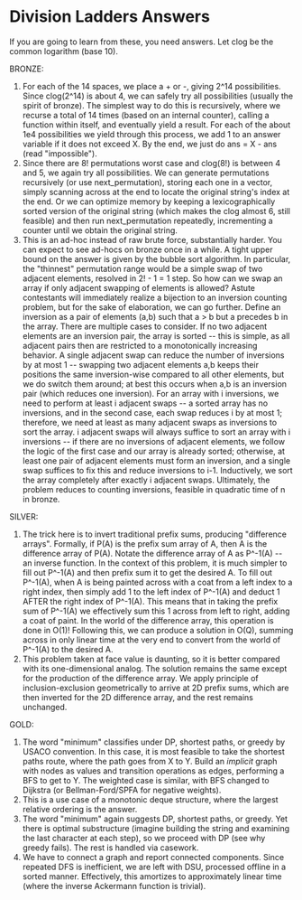 # Division Ladders Answers

If you are going to learn from these, you need answers. Let clog be the common logarithm \(base 10\).

BRONZE:

1. For each of the 14 spaces, we place a + or -, giving 2^14 possibilities. Since clog\(2^14\) is about 4, we can safely try all possibilities \(usually the spirit of bronze\). The simplest way to do this is recursively, where we recurse a total of 14 times \(based on an internal counter\), calling a function within itself, and eventually yield a result. For each of the about 1e4 possibilities we yield through this process, we add 1 to an answer variable if it does not exceed X. By the end, we just do ans = X - ans \(read "impossible"\). 
2. Since there are 8! permutations worst case and clog\(8!\) is between 4 and 5, we again try all possibilities. We can generate permutations recursively \(or use next\_permutation\), storing each one in a vector, simply scanning across at the end to locate the original string's index at the end. Or we can optimize memory by keeping a lexicographically sorted version of the original string \(which makes the clog almost 6, still feasible\) and then run next\_permutation repeatedly, incrementing a counter until we obtain the original string. 
3. This is an ad-hoc instead of raw brute force, substantially harder. You can expect to see ad-hocs on bronze once in a while. A tight upper bound on the answer is given by the bubble sort algorithm. In particular, the "thinnest" permutation range would be a simple swap of two adjacent elements, resolved in 2! - 1 = 1 step. So how can we swap an array if only adjacent swapping of elements is allowed? Astute contestants will immediately realize a bijection to an inversion counting problem, but for the sake of elaboration, we can go further. Define an inversion as a pair of elements \(a,b\) such that a &gt; b but a precedes b in the array. There are multiple cases to consider. If no two adjacent elements are an inversion pair, the array is sorted -- this is simple, as all adjacent pairs then are restricted to a monotonically increasing behavior. A single adjacent swap can reduce the number of inversions by at most 1 -- swapping two adjacent elements a,b keeps their positions the same inversion-wise compared to all other elements, but we do switch them around; at best this occurs when a,b is an inversion pair \(which reduces one inversion\). For an array with i inversions, we need to perform at least i adjacent swaps -- a sorted array has no inversions, and in the second case, each swap reduces i by at most 1; therefore, we need at least as many adjacent swaps as inversions to sort the array. i adjacent swaps will always suffice to sort an array with i inversions -- if there are no inversions of adjacent elements, we follow the logic of the first case and our array is already sorted; otherwise, at least one pair of adjacent elements must form an inversion, and a single swap suffices to fix this and reduce inversions to i-1. Inductively, we sort the array completely after exactly i adjacent swaps. Ultimately, the problem reduces to counting inversions, feasible in quadratic time of n in bronze. 

SILVER:

1. The trick here is to invert traditional prefix sums, producing "difference arrays". Formally, if P\(A\) is the prefix sum array of A, then A is the difference array of P\(A\). Notate the difference array of A as P^-1\(A\) -- an inverse function. In the context of this problem, it is much simpler to fill out P^-1\(A\) and then prefix sum it to get the desired A. To fill out P^-1\(A\), when A is being painted across with a coat from a left index to a right index, then simply add 1 to the left index of P^-1\(A\) and deduct 1 AFTER the right index of P^-1\(A\). This means that in taking the prefix sum of P^-1\(A\) we effectively sum this 1 across from left to right, adding a coat of paint. In the world of the difference array, this operation is done in O\(1\)! Following this, we can produce a solution in O\(Q\), summing across in only linear time at the very end to convert from the world of P^-1\(A\) to the desired A. 
2. This problem taken at face value is daunting, so it is better compared with its one-dimensional analog. The solution remains the same except for the production of the difference array. We apply principle of inclusion-exclusion geometrically to arrive at 2D prefix sums, which are then inverted for the 2D difference array, and the rest remains unchanged. 

GOLD:

1. The word "minimum" classifies under DP, shortest paths, or greedy by USACO convention. In this case, it is most feasible to take the shortest paths route, where the path goes from X to Y. Build an _implicit_ graph with nodes as values and transition operations as edges, performing a BFS to get to Y. The weighted case is similar, with BFS changed to Dijkstra \(or Bellman-Ford/SPFA for negative weights\). 
2.  This is a use case of a monotonic deque structure, where the largest relative ordering is the answer. 
3. The word "minimum" again suggests DP, shortest paths, or greedy. Yet there is optimal substructure \(imagine building the string and examining the last character at each step\),  so we proceed with DP \(see why greedy fails\). The rest is handled via casework. 
4. We have to connect a graph and report connected components. Since repeated DFS is inefficient, we are left with DSU, processed offline in a sorted manner. Effectively, this amortizes to approximately linear time \(where the inverse Ackermann function is trivial\).  

